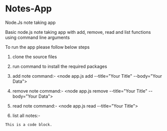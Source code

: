 # Notes-App
Node.Js note taking app

Basic node.js note taking app with add, remove, read and list functions using command line arguments

To run the app please follow below steps

1. clone the source files

2. run <npm install> command to install the required packages

3. add note command:- <node app.js add --title="Your Title" --body="Your Data">

4. remove note command:- <node app.js remove --title="Your Title" --body="Your Data">

5. read note command:- <node app.js read --title="Your Title">

6. list all notes:-  <node app.js list>

<pre><code>This is a code block.</code></pre>

   
